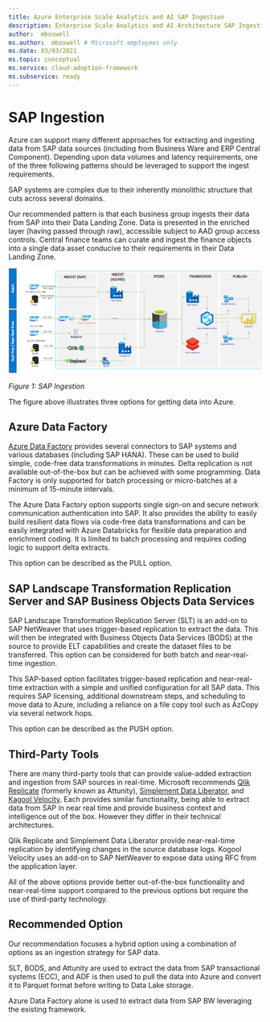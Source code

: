 ```yaml
---
title: Azure Enterprise Scale Analytics and AI SAP Ingestion
description: Enterprise Scale Analytics and AI Architecture SAP Ingestion
author:  mboswell
ms.author:  mboswell # Microsoft employees only
ms.date: 03/03/2021
ms.topic: conceptual
ms.service: cloud-adoption-framework
ms.subservice: ready
---
```


# SAP Ingestion

Azure can support many different approaches for extracting and ingesting data from SAP data sources (including from Business Ware and ERP Central Component). Depending upon data volumes and latency requirements, one of the three following patterns should be leveraged to support the ingest requirements.

SAP systems are complex due to their inherently monolithic structure that cuts across several domains.

Our recommended pattern is that each business group ingests their data from SAP into their Data Landing Zone. Data is presented in the enriched layer (having passed through raw), accessible subject to AAD group access controls. Central finance teams can curate and ingest the finance objects into a single data asset conducive to their requirements in their Data Landing Zone.

![Example SAP Ingestion](../images/example-sap-ingestion.png)

*Figure 1: SAP Ingestion*

The figure above illustrates three options for getting data into Azure.

## Azure Data Factory

[Azure Data Factory](/azure/data-factory/connector-overview) provides several connectors to SAP systems and various databases (including SAP HANA). These can be used to build simple, code-free data transformations in minutes. Delta replication is not available out-of-the-box but can be achieved with some programming. Data Factory is only supported for batch processing or micro-batches at a minimum of 15-minute intervals.

The Azure Data Factory option supports single sign-on and secure network communication authentication into SAP. It also provides the ability to easily build resilient data flows via code-free data transformations and can be easily integrated with Azure Databricks for flexible data preparation and enrichment coding. It is limited to batch processing and requires coding logic to support delta extracts.

This option can be described as the PULL option.

## SAP Landscape Transformation Replication Server and SAP Business Objects Data Services

SAP Landscape Transformation Replication Server (SLT) is an add-on to SAP NetWeaver that uses trigger-based replication to extract the data. This will then be integrated with Business Objects Data Services (BODS) at the source to provide ELT capabilities and create the dataset files to be transferred. This option can be considered for both batch and near-real-time ingestion.

This SAP-based option facilitates trigger-based replication and near-real-time extraction with a simple and unified configuration for all SAP data. This requires SAP licensing, additional downstream steps, and scheduling to move data to Azure, including a reliance on a file copy tool such as AzCopy via several network hops.

This option can be described as the PUSH option.

## Third-Party Tools

There are many third-party tools that can provide value-added extraction and ingestion from SAP sources in real-time. Microsoft recommends [Qlik Replicate](https://www.qlik.com/us/products/technology/sap) (formerly known as Attunity), [Simplement Data Liberator](https://www.simplement.us/), and [Kagool Velocity](https://www.kagool.com/). Each provides similar functionality, being able to extract data from SAP in near real time and provide business context and intelligence out of the box. However they differ in their technical architectures.

Qlik Replicate and Simplement Data Liberator provide near-real-time replication by identifying changes in the source database logs. Kogool Velocity uses an add-on to SAP NetWeaver to expose data using RFC from the application layer.

All of the above options provide better out-of-the-box functionality and near-real-time support compared to the previous options but require the use of third-party technology.

## Recommended Option

Our recommendation focuses a hybrid option using a combination of options as an ingestion strategy for SAP data.

SLT, BODS, and Attunity are used to extract the data from SAP transactional systems (ECC), and ADF is then used to pull the data into Azure and convert it to Parquet format before writing to Data Lake storage.

Azure Data Factory alone is used to extract data from SAP BW leveraging the existing framework.
